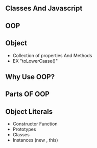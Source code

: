 ## Classes And Javascript

## OOP
 
## Object
- Collection of properties And Methods
- EX "toLowerCaase()" 

## Why Use OOP?

## Parts OF OOP
## Object Literals

- Constructor Function
- Prototypes
- Classes
- Instances (new , this)